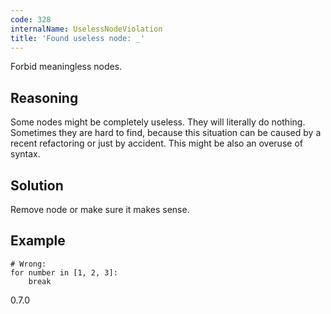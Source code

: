 ```yaml
---
code: 328
internalName: UselessNodeViolation
title: 'Found useless node: _'
---
```


Forbid meaningless nodes.

## Reasoning
Some nodes might be completely useless. They will literally do
nothing. Sometimes they are hard to find, because this situation can
be caused by a recent refactoring or just by accident. This might be
also an overuse of syntax.

## Solution
Remove node or make sure it makes sense.

## Example

    # Wrong:
    for number in [1, 2, 3]:
        break

<div class="versionadded">

0.7.0

</div>